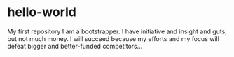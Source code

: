 # hello-world
My first repository
I am a bootstrapper. I have initiative and insight and guts, but not much money. I
will succeed because my efforts and my focus will defeat bigger and better-funded
competitors...
